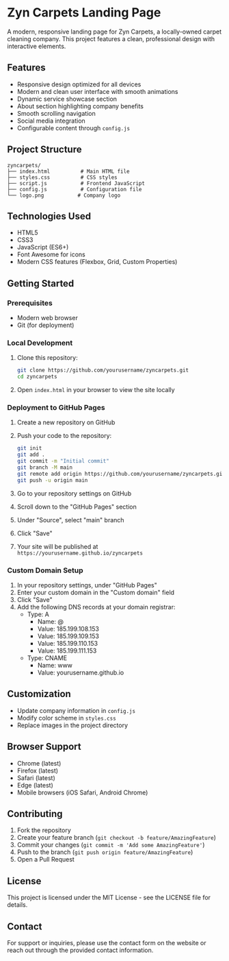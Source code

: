 # Zyn Carpets Landing Page

A modern, responsive landing page for Zyn Carpets, a locally-owned carpet cleaning company. This project features a clean, professional design with interactive elements.

## Features

- Responsive design optimized for all devices
- Modern and clean user interface with smooth animations
- Dynamic service showcase section
- About section highlighting company benefits
- Smooth scrolling navigation
- Social media integration
- Configurable content through `config.js`

## Project Structure

```
zyncarpets/
├── index.html          # Main HTML file
├── styles.css          # CSS styles
├── script.js           # Frontend JavaScript
├── config.js           # Configuration file
└── logo.png           # Company logo
```

## Technologies Used

- HTML5
- CSS3
- JavaScript (ES6+)
- Font Awesome for icons
- Modern CSS features (Flexbox, Grid, Custom Properties)

## Getting Started

### Prerequisites

- Modern web browser
- Git (for deployment)

### Local Development

1. Clone this repository:
   ```bash
   git clone https://github.com/yourusername/zyncarpets.git
   cd zyncarpets
   ```

2. Open `index.html` in your browser to view the site locally

### Deployment to GitHub Pages

1. Create a new repository on GitHub
2. Push your code to the repository:
   ```bash
   git init
   git add .
   git commit -m "Initial commit"
   git branch -M main
   git remote add origin https://github.com/yourusername/zyncarpets.git
   git push -u origin main
   ```

3. Go to your repository settings on GitHub
4. Scroll down to the "GitHub Pages" section
5. Under "Source", select "main" branch
6. Click "Save"
7. Your site will be published at `https://yourusername.github.io/zyncarpets`

### Custom Domain Setup

1. In your repository settings, under "GitHub Pages"
2. Enter your custom domain in the "Custom domain" field
3. Click "Save"
4. Add the following DNS records at your domain registrar:
   - Type: A
     - Name: @
     - Value: 185.199.108.153
     - Value: 185.199.109.153
     - Value: 185.199.110.153
     - Value: 185.199.111.153
   - Type: CNAME
     - Name: www
     - Value: yourusername.github.io

## Customization

- Update company information in `config.js`
- Modify color scheme in `styles.css`
- Replace images in the project directory

## Browser Support

- Chrome (latest)
- Firefox (latest)
- Safari (latest)
- Edge (latest)
- Mobile browsers (iOS Safari, Android Chrome)

## Contributing

1. Fork the repository
2. Create your feature branch (`git checkout -b feature/AmazingFeature`)
3. Commit your changes (`git commit -m 'Add some AmazingFeature'`)
4. Push to the branch (`git push origin feature/AmazingFeature`)
5. Open a Pull Request

## License

This project is licensed under the MIT License - see the LICENSE file for details.

## Contact

For support or inquiries, please use the contact form on the website or reach out through the provided contact information. 
